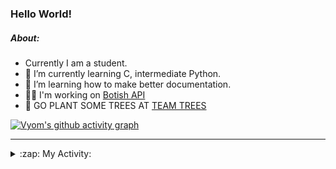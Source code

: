 ### Hello World!

##### About:
- Currently I am a student.
- 🌱 I’m currently learning C, intermediate Python.
- 🌱 I’m learning how to make better documentation.
- 👨‍💻 I'm working on [Botish API](https://github.com/Vyvy-vi/api)
- 🌱 GO PLANT SOME TREES AT [TEAM TREES](https://teamtrees.org/)

[![Vyom's github activity graph](https://activity-graph.herokuapp.com/graph?username=Vyvy-vi)](https://github.com/ashutosh00710/github-readme-activity-graph)

---
<details>
  <summary>:zap: My Activity:</summary>
  
<!--START_SECTION:waka-->
![Code Time](http://img.shields.io/badge/Code%20Time-726%20hrs-blue)

**I'm a Night 🦉** 

```text
🌞 Morning    59 commits     ██░░░░░░░░░░░░░░░░░░░░░░░   8.04% 
🌆 Daytime    178 commits    ██████░░░░░░░░░░░░░░░░░░░   24.25% 
🌃 Evening    247 commits    ████████░░░░░░░░░░░░░░░░░   33.65% 
🌙 Night      250 commits    ████████░░░░░░░░░░░░░░░░░   34.06%

```
📅 **I'm Most Productive on Sunday** 

```text
Monday       72 commits     ██░░░░░░░░░░░░░░░░░░░░░░░   9.81% 
Tuesday      122 commits    ████░░░░░░░░░░░░░░░░░░░░░   16.62% 
Wednesday    118 commits    ████░░░░░░░░░░░░░░░░░░░░░   16.08% 
Thursday     104 commits    ███░░░░░░░░░░░░░░░░░░░░░░   14.17% 
Friday       77 commits     ██░░░░░░░░░░░░░░░░░░░░░░░   10.49% 
Saturday     85 commits     ███░░░░░░░░░░░░░░░░░░░░░░   11.58% 
Sunday       156 commits    █████░░░░░░░░░░░░░░░░░░░░   21.25%

```


📊 **This Week I Spent My Time On** 

```text
🔥 Editors: 
VS Code                  7 hrs 26 mins       ████████████████████████░   98.5% 
Vim                      6 mins              ░░░░░░░░░░░░░░░░░░░░░░░░░   1.5%

🐱‍💻 Projects: 
praise_backend_js        6 hrs 3 mins        ████████████████████░░░░░   80.16% 
session-3-revision       42 mins             ██░░░░░░░░░░░░░░░░░░░░░░░   9.3% 
Unknown Project          37 mins             ██░░░░░░░░░░░░░░░░░░░░░░░   8.37% 
discord-bot-army         7 mins              ░░░░░░░░░░░░░░░░░░░░░░░░░   1.73% 
onboarding-bot           1 min               ░░░░░░░░░░░░░░░░░░░░░░░░░   0.31%

```


 Last Updated on 16/04/2022 18:05:12 UTC
<!--END_SECTION:waka-->
</details>
